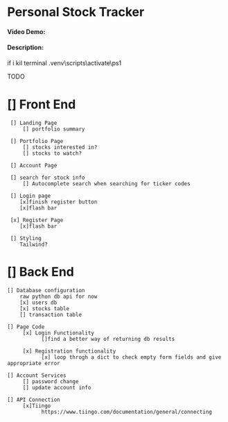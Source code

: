 
# Personal Stock Tracker
#### Video Demo:  <URL HERE>
#### Description:

if i kil terminal
.venv\scripts\activate\ps1

TODO
# [] Front End
     [] Landing Page
         [] portfolio summary

     [] Portfolio Page
         [] stocks interested in?
         [] stocks to watch? 

     [] Account Page

     [] search for stock info
         [] Autocomplete search when searching for ticker codes

     [] Login page
        [x]finish register button
        [x]flash bar

     [x] Register Page
        [x]flash bar
        
     [] Styling
        Tailwind?

# [] Back End
    [] Database configuration
        raw python db api for now
        [x] users db
        [x] stocks table
        [] transaction table

    [] Page Code 
         [x] Login Functionality
               []find a better way of returning db results

         [x] Registration functionality
               [x] loop throgh a dict to check empty form fields and give appropriate error

    [] Account Services
         [] password change
         [] update account info

    [] API Connection 
         [x]Tiingo
               https://www.tiingo.com/documentation/general/connecting


